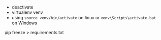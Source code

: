 
* deactivate
* virtualenv venv
* using `source venv/bin/activate` on linux or `venv\Scripts\activate.bat` on Windows

pip freeze > requirements.txt
